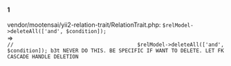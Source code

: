 #### 1
vendor/mootensai/yii2-relation-trait/RelationTrait.php:
`$relModel->deleteAll(['and', $condition]);`  
=>  
`//                                        $relModel->deleteAll(['and', $condition]); b3t NEVER DO THIS. BE SPECIFIC IF WANT TO DELETE. LET FK CASCADE HANDLE DELETION`
